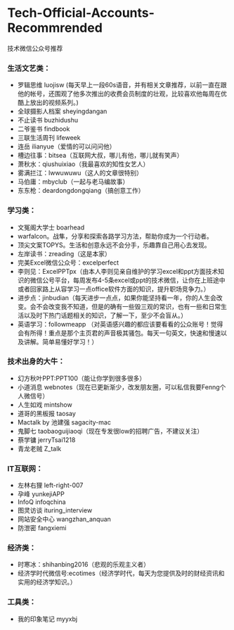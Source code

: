 # Tech-Official-Accounts-Recommrended
技术微信公众号推荐

### 生活文艺类：

- 罗辑思维 luojisw (每天早上一段60s语音，并有相关文章推荐，以前一直在跟他的帐号，还围观了他多次推出的收费会员制度的壮观，比较喜欢他每周在优酷上放出的视频系列。)
- 全球摄影人档案 sheyingdangan
- 不止读书 buzhidushu
- 二爷鉴书 findbook
- 三联生活周刊 lifeweek
- 连岳 ilianyue（爱情的可以问问他）
- 槽边往事：bitsea（互联网大叔，哪儿有他，哪儿就有笑声）
- 萧秋水：qiushuixiao（我最喜欢的知性女艺人）
- 雾满拦江：lwwuwuwu（这人的文章很特别）
- 马伯庸：mbyclub（一起与老马编故事）
- 东东枪：deardongdongqiang（搞创意工作）


### 学习类：

- 文冤阁大学士 boarhead
- warfalcon。战隼，分享和探索各路学习方法，帮助你成为一个行动者。
- 顶尖文案TOPYS。生活和创意永远不会分手，乐趣靠自己用心去发现。
- 左岸读书：zreading（这是本家）
- 完美Excel微信公众号：excelperfect
- 李则见：ExcelPPTpx（由本人李则见亲自维护的学习excel和ppt方面技术知识的微信公号平台，每周发布4-5条excel或ppt的技术微信，让你在上班途中或者回家路上从容学习一点office软件方面的知识，提升职场竞争力。）
- 进步点：jinbudian（每天进步一点点，如果你能坚持看一年，你的人生会改变。会不会改变我不知道，但是的确有一些毁三观的常识，也有一些和日常生活以及时下热门话题相关的知识，了解一下，至少不会盲从。）
- 英语学习：followmeapp （对英语感兴趣的都应该要看看的公众账号！觉得会有所得！重点是那个主页君的声音极其骚包。每天一句英文，快速和慢速以及讲解。简单易懂好学习！）

### 技术出身的大牛：

- 幻方秋叶PPT:PPT100（能让你学到很多很多）
- 小道消息 webnotes（现在已更新渐少，改发朋友圈，可以私信我要Fenng个人微信号）
- 人生如戏 mintshow
- 道哥的黑板报 taosay
- Mactalk by 池建强 sagacity-mac
- 鬼脚七 taobaoguijiaoqi（现在专发很low的招聘广告，不建议关注）
- 蔡学镛 jerryTsai1218
- 青龙老贼 Z_talk

### IT互联网：

- 左林右狸 left-right-007
- 孕峰 yunkejiAPP
- InfoQ infoqchina
- 图灵访谈 ituring_interview
- 网站安全中心 wangzhan_anquan
- 防泄密 fangxiemi

### 经济类：

- 时寒冰：shihanbing2016（悲观的乐观主义者）
- 经济学时代微信号:ecotimes（经济学时代，每天为您提供及时的财经资讯和实用的经济学知识。）

### 工具类：

- 我的印象笔记 myyxbj
